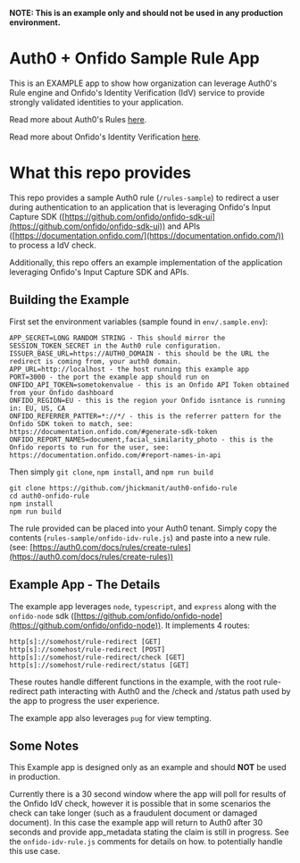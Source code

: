 **NOTE: This is an example only and should not be used in any production environment.**

# Auth0 + Onfido Sample Rule App

This is an EXAMPLE app to show how organization can leverage Auth0's Rule engine and Onfido's Identity Verification (IdV) service to provide strongly validated identities to your application.

Read more about Auth0's Rules [here](https://auth0.com/docs/rules).

Read more about Onfido's Identity Verification [here](https://onfido.com/).


# What this repo provides

This repo provides a sample Auth0 rule (`/rules-sample`) to redirect a user during authentication to an application that is leveraging Onfido's Input Capture SDK ([https://github.com/onfido/onfido-sdk-ui](https://github.com/onfido/onfido-sdk-ui)) and APIs ([https://documentation.onfido.com/](https://documentation.onfido.com/)) to process a IdV check.

Additionally, this repo offers an example implementation of the application leveraging Onfido's Input Capture SDK  and APIs.


## Building the Example
First set the environment variables (sample found in `env/.sample.env`):

    APP_SECRET=LONG RANDOM STRING - This should mirror the SESSION_TOKEN_SECRET in the Auth0 rule configuration.
    ISSUER_BASE_URL=https://AUTH0_DOMAIN - this should be the URL the redirect is coming from, your auth0 domain.
    APP_URL=http://localhost - the host running this example app
    PORT=3000 - the port the example app should run on
    ONFIDO_API_TOKEN=sometokenvalue - this is an Onfido API Token obtained from your Onfido dashboard
    ONFIDO_REGION=EU - this is the region your Onfido isntance is running in: EU, US, CA
    ONFIDO_REFERRER_PATTER=*://*/ - this is the referrer pattern for the Onfido SDK token to match, see: https://documentation.onfido.com/#generate-sdk-token
    ONFIDO_REPORT_NAMES=document,facial_similarity_photo - this is the Onfido reports to run for the user, see: https://documentation.onfido.com/#report-names-in-api

Then simply `git clone`, `npm install`, and `npm run build`

    git clone https://github.com/jhickmanit/auth0-onfido-rule
    cd auth0-onfido-rule
    npm install
    npm run build
The rule provided can be placed into your Auth0 tenant. Simply copy the contents (`rules-sample/onfido-idv-rule.js`) and paste into a new rule. (see: [https://auth0.com/docs/rules/create-rules](https://auth0.com/docs/rules/create-rules))

## Example App - The Details

The example app leverages `node`, `typescript`, and `express` along with the `onfido-node` sdk ([https://github.com/onfido/onfido-node](https://github.com/onfido/onfido-node)). It implements 4 routes:

    http[s]://somehost/rule-redirect [GET]
    http[s]://somehost/rule-redirect [POST]
    http[s]://somehost/rule-redirect/check [GET]
    http[s]://somehost/rule-redirect/status [GET] 
These routes handle different functions in the example, with the root rule-redirect path interacting with Auth0 and the /check and /status path used by the app to progress the user experience.

The example app also leverages `pug` for view tempting.

## Some Notes

This Example app is designed only as an example and should **NOT** be used in production.

Currently there is a 30 second window where the app will poll for results of the Onfido IdV check, however it is possible that in some scenarios the check can take longer (such as a fraudulent document or damaged document). In this case the example app will return to Auth0 after 30 seconds and provide app_metadata stating the claim is still in progress. See the `onfido-idv-rule.js` comments for details on how. to potentially handle this use case.

